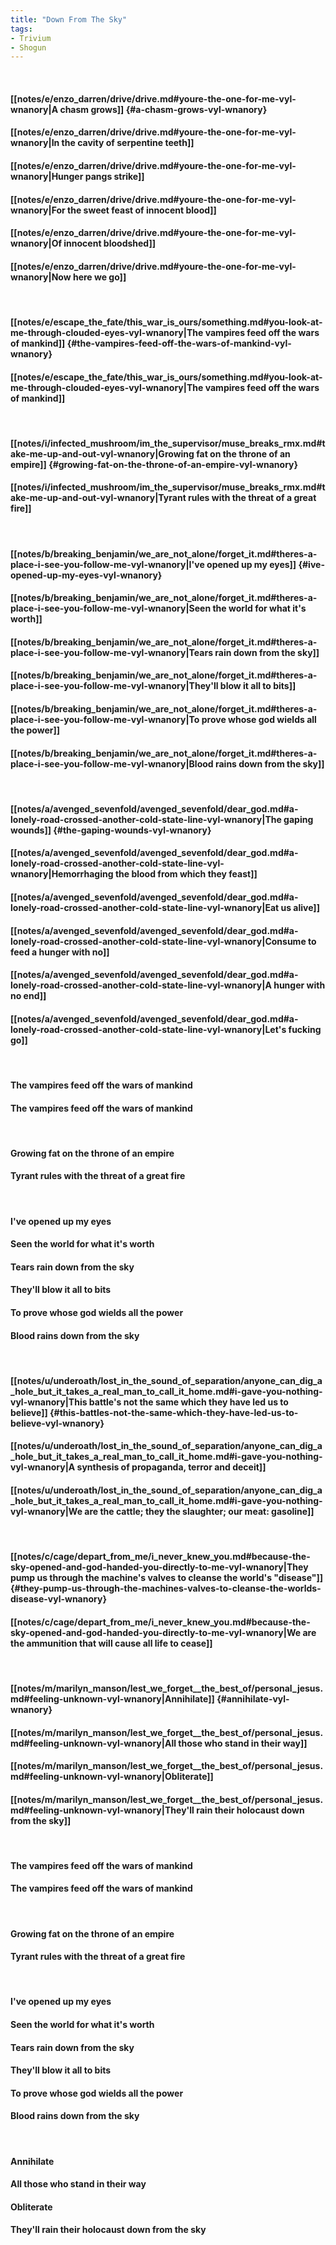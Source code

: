 ```yaml
---
title: "Down From The Sky"
tags:
- Trivium
- Shogun
---
```

&nbsp;
#### [[notes/e/enzo_darren/drive/drive.md#youre-the-one-for-me-vyl-wnanory|A chasm grows]] {#a-chasm-grows-vyl-wnanory}
#### [[notes/e/enzo_darren/drive/drive.md#youre-the-one-for-me-vyl-wnanory|In the cavity of serpentine teeth]]
#### [[notes/e/enzo_darren/drive/drive.md#youre-the-one-for-me-vyl-wnanory|Hunger pangs strike]]
#### [[notes/e/enzo_darren/drive/drive.md#youre-the-one-for-me-vyl-wnanory|For the sweet feast of innocent blood]]
#### [[notes/e/enzo_darren/drive/drive.md#youre-the-one-for-me-vyl-wnanory|Of innocent bloodshed]]
#### [[notes/e/enzo_darren/drive/drive.md#youre-the-one-for-me-vyl-wnanory|Now here we go]]
&nbsp;
#### [[notes/e/escape_the_fate/this_war_is_ours/something.md#you-look-at-me-through-clouded-eyes-vyl-wnanory|The vampires feed off the wars of mankind]] {#the-vampires-feed-off-the-wars-of-mankind-vyl-wnanory}
#### [[notes/e/escape_the_fate/this_war_is_ours/something.md#you-look-at-me-through-clouded-eyes-vyl-wnanory|The vampires feed off the wars of mankind]]
&nbsp;
#### [[notes/i/infected_mushroom/im_the_supervisor/muse_breaks_rmx.md#take-me-up-and-out-vyl-wnanory|Growing fat on the throne of an empire]] {#growing-fat-on-the-throne-of-an-empire-vyl-wnanory}
#### [[notes/i/infected_mushroom/im_the_supervisor/muse_breaks_rmx.md#take-me-up-and-out-vyl-wnanory|Tyrant rules with the threat of a great fire]]
&nbsp;
#### [[notes/b/breaking_benjamin/we_are_not_alone/forget_it.md#theres-a-place-i-see-you-follow-me-vyl-wnanory|I've opened up my eyes]] {#ive-opened-up-my-eyes-vyl-wnanory}
#### [[notes/b/breaking_benjamin/we_are_not_alone/forget_it.md#theres-a-place-i-see-you-follow-me-vyl-wnanory|Seen the world for what it's worth]]
#### [[notes/b/breaking_benjamin/we_are_not_alone/forget_it.md#theres-a-place-i-see-you-follow-me-vyl-wnanory|Tears rain down from the sky]]
#### [[notes/b/breaking_benjamin/we_are_not_alone/forget_it.md#theres-a-place-i-see-you-follow-me-vyl-wnanory|They'll blow it all to bits]]
#### [[notes/b/breaking_benjamin/we_are_not_alone/forget_it.md#theres-a-place-i-see-you-follow-me-vyl-wnanory|To prove whose god wields all the power]]
#### [[notes/b/breaking_benjamin/we_are_not_alone/forget_it.md#theres-a-place-i-see-you-follow-me-vyl-wnanory|Blood rains down from the sky]]
&nbsp;
#### [[notes/a/avenged_sevenfold/avenged_sevenfold/dear_god.md#a-lonely-road-crossed-another-cold-state-line-vyl-wnanory|The gaping wounds]] {#the-gaping-wounds-vyl-wnanory}
#### [[notes/a/avenged_sevenfold/avenged_sevenfold/dear_god.md#a-lonely-road-crossed-another-cold-state-line-vyl-wnanory|Hemorrhaging the blood from which they feast]]
#### [[notes/a/avenged_sevenfold/avenged_sevenfold/dear_god.md#a-lonely-road-crossed-another-cold-state-line-vyl-wnanory|Eat us alive]]
#### [[notes/a/avenged_sevenfold/avenged_sevenfold/dear_god.md#a-lonely-road-crossed-another-cold-state-line-vyl-wnanory|Consume to feed a hunger with no]]
#### [[notes/a/avenged_sevenfold/avenged_sevenfold/dear_god.md#a-lonely-road-crossed-another-cold-state-line-vyl-wnanory|A hunger with no end]]
#### [[notes/a/avenged_sevenfold/avenged_sevenfold/dear_god.md#a-lonely-road-crossed-another-cold-state-line-vyl-wnanory|Let's fucking go]]
&nbsp;
#### The vampires feed off the wars of mankind
#### The vampires feed off the wars of mankind
&nbsp;
#### Growing fat on the throne of an empire
#### Tyrant rules with the threat of a great fire
&nbsp;
#### I've opened up my eyes
#### Seen the world for what it's worth
#### Tears rain down from the sky
#### They'll blow it all to bits
#### To prove whose god wields all the power
#### Blood rains down from the sky
&nbsp;
#### [[notes/u/underoath/lost_in_the_sound_of_separation/anyone_can_dig_a_hole_but_it_takes_a_real_man_to_call_it_home.md#i-gave-you-nothing-vyl-wnanory|This battle's not the same which they have led us to believe]] {#this-battles-not-the-same-which-they-have-led-us-to-believe-vyl-wnanory}
#### [[notes/u/underoath/lost_in_the_sound_of_separation/anyone_can_dig_a_hole_but_it_takes_a_real_man_to_call_it_home.md#i-gave-you-nothing-vyl-wnanory|A synthesis of propaganda, terror and deceit]]
#### [[notes/u/underoath/lost_in_the_sound_of_separation/anyone_can_dig_a_hole_but_it_takes_a_real_man_to_call_it_home.md#i-gave-you-nothing-vyl-wnanory|We are the cattle; they the slaughter; our meat: gasoline]]
&nbsp;
#### [[notes/c/cage/depart_from_me/i_never_knew_you.md#because-the-sky-opened-and-god-handed-you-directly-to-me-vyl-wnanory|They pump us through the machine's valves to cleanse the world's "disease"]] {#they-pump-us-through-the-machines-valves-to-cleanse-the-worlds-disease-vyl-wnanory}
#### [[notes/c/cage/depart_from_me/i_never_knew_you.md#because-the-sky-opened-and-god-handed-you-directly-to-me-vyl-wnanory|We are the ammunition that will cause all life to cease]]
&nbsp;
#### [[notes/m/marilyn_manson/lest_we_forget__the_best_of/personal_jesus.md#feeling-unknown-vyl-wnanory|Annihilate]] {#annihilate-vyl-wnanory}
#### [[notes/m/marilyn_manson/lest_we_forget__the_best_of/personal_jesus.md#feeling-unknown-vyl-wnanory|All those who stand in their way]]
#### [[notes/m/marilyn_manson/lest_we_forget__the_best_of/personal_jesus.md#feeling-unknown-vyl-wnanory|Obliterate]]
#### [[notes/m/marilyn_manson/lest_we_forget__the_best_of/personal_jesus.md#feeling-unknown-vyl-wnanory|They'll rain their holocaust down from the sky]]
&nbsp;
#### The vampires feed off the wars of mankind
#### The vampires feed off the wars of mankind
&nbsp;
#### Growing fat on the throne of an empire
#### Tyrant rules with the threat of a great fire
&nbsp;
#### I've opened up my eyes
#### Seen the world for what it's worth
#### Tears rain down from the sky
#### They'll blow it all to bits
#### To prove whose god wields all the power
#### Blood rains down from the sky
&nbsp;
#### Annihilate
#### All those who stand in their way
#### Obliterate
#### They'll rain their holocaust down from the sky
